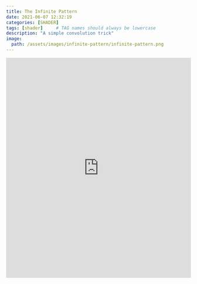 ```yaml
---
title: The Infinite Pattern
date: 2021-06-07 12:32:19 
categories: [SHADER]
tags: [shader]     # TAG names should always be lowercase
description: "A simple convolution trick"
image:
  path: /assets/images/infinite-pattern/infinite-pattern.png
---
```


<html>
<iframe width="100%" height="600" frameborder="0" src="https://www.shadertoy.com/embed/slXGDl?gui=false&paused=false&muted=false" allowfullscreen></iframe>
</html>

<script> fetch('https://fancyzero.com/pvcounter/'+encodeURIComponent(window.location.pathname), { method: 'GET' });</script>
